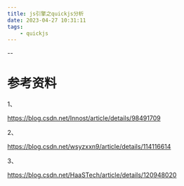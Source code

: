 ```yaml
---
title: js引擎之quickjs分析
date: 2023-04-27 10:31:11
tags:
	- quickjs
---
```


--



# 参考资料

1、

https://blog.csdn.net/Innost/article/details/98491709

2、

https://blog.csdn.net/wsyzxxn9/article/details/114116614

3、

https://blog.csdn.net/HaaSTech/article/details/120948020